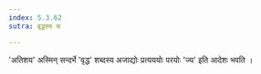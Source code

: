 ```yaml
---
index: 5.3.62
sutra: वृद्धस्य च

---
```

'अतिशय' अस्मिन् सन्दर्भे 'वृद्ध' शब्दस्य अजाद्योः प्रत्यययोः परयोः 'ज्य' इति आदेशः भवति ।